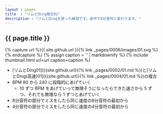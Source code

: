 ```yaml
---
layout : pages
title  : "リムとDing複合01"
description : "リムとDingを使った練習です。途中で8分音符に変わります。"
---
```


## {{ page.title }}

{% capture url %}{{ site.github.url }}{% link _pages/0006/images/01.svg %}{% endcapture %}
{% assign caption = '' | markdownify %}
{% include thumbnail.html url=url caption=caption %}

* [リムとDing01]({{site.github.url}}{% link _pages/0002/01.md %})と[リムとDing(高速)01]({{site.github.url}}{% link _pages/0004/01.md %})の複合
* BPM 80 から 240 に段階的にあげていく
  * 10 ずつ BPM をあげていって無理そうになったらできた速さから 5 ずつ、それでも無理なら 1 ずつとあげていく
* 8分音符の部分でミスをしたら同じ速度の8分音符の最初から
* 4分音符の部分でミスをしたら同じ速度の4分音符の最初から